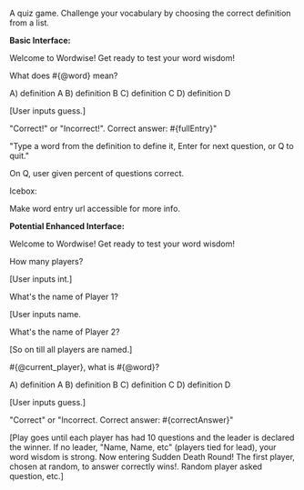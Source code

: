A quiz game. Challenge your vocabulary by choosing the correct definition from a list.

**Basic Interface:**

Welcome to Wordwise! Get ready to test your word wisdom!

What does #{@word} mean?

A) definition A
B) definition B
C) definition C
D) definition D

[User inputs guess.]

"Correct!" or "Incorrect!". Correct answer: #{fullEntry}"

"Type a word from the definition to define it, Enter for next question, or Q to quit."

On Q, user given percent of questions correct.

Icebox:

Make word entry url accessible for more info.

**Potential Enhanced Interface:**

Welcome to Wordwise! Get ready to test your word wisdom!

How many players?

[User inputs int.]

What's the name of Player 1? 

[User inputs name. 

What's the name of Player 2?

[So on till all players are named.]

#{@current_player}, what is #{@word}?

A) definition A
B) definition B
C) definition C
D) definition D

[User inputs guess.]

"Correct" or "Incorrect. Correct answer: #{correctAnswer}"

[Play goes until each player has had 10 questions and the leader is declared the winner. If no leader, "Name, Name, etc" (players tied for lead), your word wisdom is strong. Now entering Sudden Death Round! The first player, chosen at random, to answer correctly wins!. Random player asked question, etc.]
